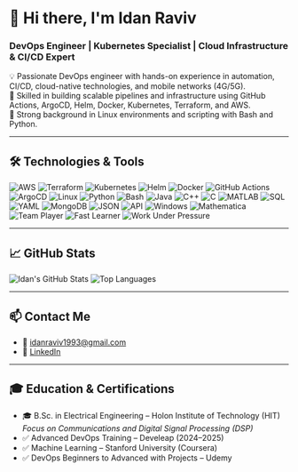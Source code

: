 # 👋 Hi there, I'm Idan Raviv  
### DevOps Engineer | Kubernetes Specialist | Cloud Infrastructure & CI/CD Expert

💡 Passionate DevOps engineer with hands-on experience in automation, CI/CD, cloud-native technologies, and mobile networks (4G/5G).  
🔧 Skilled in building scalable pipelines and infrastructure using GitHub Actions, ArgoCD, Helm, Docker, Kubernetes, Terraform, and AWS.  
🐧 Strong background in Linux environments and scripting with Bash and Python.

---

## 🛠️ Technologies & Tools

![AWS](https://img.shields.io/badge/AWS-232F3E?style=for-the-badge&logo=amazon-aws&logoColor=white)
![Terraform](https://img.shields.io/badge/Terraform-844FBA?style=for-the-badge&logo=terraform&logoColor=white)
![Kubernetes](https://img.shields.io/badge/Kubernetes-326CE5?style=for-the-badge&logo=kubernetes&logoColor=white)
![Helm](https://img.shields.io/badge/Helm-0F1689?style=for-the-badge&logo=helm&logoColor=white)
![Docker](https://img.shields.io/badge/Docker-2496ED?style=for-the-badge&logo=docker&logoColor=white)
![GitHub Actions](https://img.shields.io/badge/GitHub%20Actions-2088FF?style=for-the-badge&logo=githubactions&logoColor=white)
![ArgoCD](https://img.shields.io/badge/ArgoCD-orange?style=for-the-badge&logo=argo&logoColor=white)
![Linux](https://img.shields.io/badge/Linux-FCC624?style=for-the-badge&logo=linux&logoColor=black)
![Python](https://img.shields.io/badge/Python-3670A0?style=for-the-badge&logo=python&logoColor=white)
![Bash](https://img.shields.io/badge/Bash-4EAA25?style=for-the-badge&logo=gnu-bash&logoColor=white)
![Java](https://img.shields.io/badge/Java-ED8B00?style=for-the-badge&logo=openjdk&logoColor=white)
![C++](https://img.shields.io/badge/C++-00599C?style=for-the-badge&logo=c%2B%2B&logoColor=white)
![C](https://img.shields.io/badge/C-00599C?style=for-the-badge&logo=c&logoColor=white)
![MATLAB](https://img.shields.io/badge/MATLAB-0076A8?style=for-the-badge&logo=mathworks&logoColor=white)
![SQL](https://img.shields.io/badge/SQL-4479A1?style=for-the-badge&logo=mysql&logoColor=white)
![YAML](https://img.shields.io/badge/YAML-000000?style=for-the-badge&logo=yaml&logoColor=white)
![MongoDB](https://img.shields.io/badge/MongoDB-47A248?style=for-the-badge&logo=mongodb&logoColor=white)
![JSON](https://img.shields.io/badge/JSON-000000?style=for-the-badge&logo=json&logoColor=white)
![API](https://img.shields.io/badge/API-FF6F00?style=for-the-badge&logo=api&logoColor=white)
![Windows](https://img.shields.io/badge/Windows-0078D6?style=for-the-badge&logo=windows&logoColor=white)
![Mathematica](https://img.shields.io/badge/Mathematica-DD1100?style=for-the-badge&logo=wolfram&logoColor=white)
![Team Player](https://img.shields.io/badge/Team--Player-007ACC?style=for-the-badge)
![Fast Learner](https://img.shields.io/badge/Fast--Learner-29AB87?style=for-the-badge)
![Work Under Pressure](https://img.shields.io/badge/Works%20Well%20Under%20Pressure-E74C3C?style=for-the-badge)

---

## 📈 GitHub Stats

![Idan's GitHub Stats](https://github-readme-stats.vercel.app/api?username=idrr1993&show_icons=true&theme=tokyonight)
![Top Languages](https://github-readme-stats.vercel.app/api/top-langs/?username=idrr1993&layout=compact&theme=tokyonight)

---

## 📫 Contact Me

- 📧 [idanraviv1993@gmail.com](mailto:idanraviv1993@gmail.com)  
- 💼 [LinkedIn](https://www.linkedin.com/in/idanraviv)  

---

## 🎓 Education & Certifications

- 🎓 B.Sc. in Electrical Engineering – Holon Institute of Technology (HIT)  
  *Focus on Communications and Digital Signal Processing (DSP)*  
- ✅ Advanced DevOps Training – Develeap (2024–2025)  
- ✅ Machine Learning – Stanford University (Coursera)  
- ✅ DevOps Beginners to Advanced with Projects – Udemy
